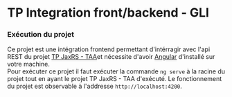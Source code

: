 # TP Integration front/backend - GLI

### Exécution du projet
Ce projet est une intégration frontend permettant d'intérragir avec l'api REST du projet [TP JaxRS - TAA](https://github.com/MphDevelopment/JaxRSOpenAPI)et nécessite d'avoir [Angular](https://angular.io/) d'installé sur votre machine.<br>
Pour exécuter ce projet il faut exécuter la commande `ng serve` à la racine du projet tout en ayant le projet TP JaxRS - TAA d'exécuté. Le fonctionnement du projet est observable à l'addresse `http://localhost:4200`.
